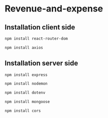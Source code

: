 # Revenue-and-expense

## Installation client side
```bash
npm install react-router-dom
```
```bash
npm install axios
```

## Installation server side
```bash
npm install express
```
```bash
npm install nodemon
```
```bash
npm install dotenv
```
```bash
npm install mongoose
```
```bash
npm install cors
```